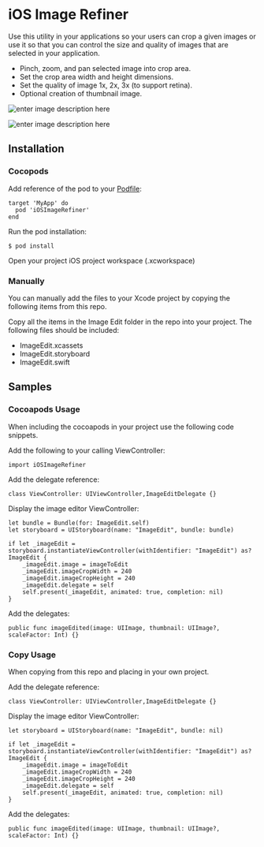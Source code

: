 # iOS Image Refiner
Use this utility in your applications so your users can crop a given images or use it so that you can control the size and quality of images that are selected in your application.

 - Pinch, zoom, and pan selected image into crop area.
 - Set the crop area width and height dimensions.
 - Set the quality of image 1x, 2x, 3x (to support retina).
 - Optional creation of thumbnail image.

![enter image description here](https://github.com/asnow003/iOSImageRefiner/docs/ImageEdit1.png)

![enter image description here](https://github.com/asnow003/iOSImageRefiner/docs/ImageEdit2.png)
## Installation

### Cocopods
Add reference of the pod to your [Podfile](https://cocoapods.org/pods/iOSImageRefiner):
```
target 'MyApp' do
  pod 'iOSImageRefiner'
end
```
Run the pod installation:
```
$ pod install
```
Open your project iOS project workspace (.xcworkspace)

### Manually
You can manually add the files to your Xcode project by copying the following items from this repo.

Copy all the items in the Image Edit folder in the repo into your project.  The following files should be included:

 - ImageEdit.xcassets
 - ImageEdit.storyboard
 - ImageEdit.swift

## Samples

### Cocoapods Usage
When including the cocoapods in your project use the following code snippets.

Add the following to your calling ViewController:
```
import iOSImageRefiner
```
Add the delegate reference:
```
class ViewController: UIViewController,ImageEditDelegate {}
```
Display the image editor ViewController:
```
let bundle = Bundle(for: ImageEdit.self)
let storyboard = UIStoryboard(name: "ImageEdit", bundle: bundle)

if let _imageEdit = storyboard.instantiateViewController(withIdentifier: "ImageEdit") as? ImageEdit {
	_imageEdit.image = imageToEdit
	_imageEdit.imageCropWidth = 240
	_imageEdit.imageCropHeight = 240
	_imageEdit.delegate = self
	self.present(_imageEdit, animated: true, completion: nil)
}
```

Add the delegates:
```
public func imageEdited(image: UIImage, thumbnail: UIImage?, scaleFactor: Int) {}
```
### Copy Usage
When copying from this repo and placing in your own project.

Add the delegate reference:
```
class ViewController: UIViewController,ImageEditDelegate {}
```

Display the image editor ViewController:
```
let storyboard = UIStoryboard(name: "ImageEdit", bundle: nil)

if let _imageEdit = storyboard.instantiateViewController(withIdentifier: "ImageEdit") as? ImageEdit {
	_imageEdit.image = imageToEdit
	_imageEdit.imageCropWidth = 240
	_imageEdit.imageCropHeight = 240
	_imageEdit.delegate = self
	self.present(_imageEdit, animated: true, completion: nil)
}
```
Add the delegates:
```
public func imageEdited(image: UIImage, thumbnail: UIImage?, scaleFactor: Int) {}
```
